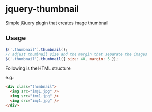 jquery-thumbnail
================

Simple jQuery plugin that creates image thumbnail

Usage
-----
```javascript
$('.thumbnail').thumbnail();
// adjust thumbnail size and the margin that separate the images
$('.thumbnail').thumbnail({ size: 40, margin: 5 });
```

Following is the HTML structure

e.g.:
```html
<div class="thumbnail">
  <img src="img1.jpg" />
  <img src="img1.jpg" />
  <img src="img1.jpg" />
</div>
```

